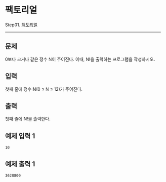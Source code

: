 # 팩토리얼

Step01. [팩토리얼](https://www.acmicpc.net/problem/10872)

---

## 문제

0보다 크거나 같은 정수 N이 주어진다. 이때, N!을 출력하는 프로그램을 작성하시오.

## 입력

첫째 줄에 정수 N(0 ≤ N ≤ 12)가 주어진다.

## 출력

첫째 줄에 N!을 출력한다.

## 예제 입력 1 

```
10
```

## 예제 출력 1 

```
3628800
```

